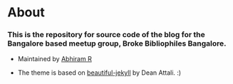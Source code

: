 # About

### This is the repository for source code of the blog for the Bangalore based meetup group, Broke Bibliophiles Bangalore.

- Maintained by [Abhiram R](https://github.com/abhiramr)

- The theme is based on [beautiful-jekyll](https://github.com/daattali/beautiful-jekyll) by Dean Attali. :)
